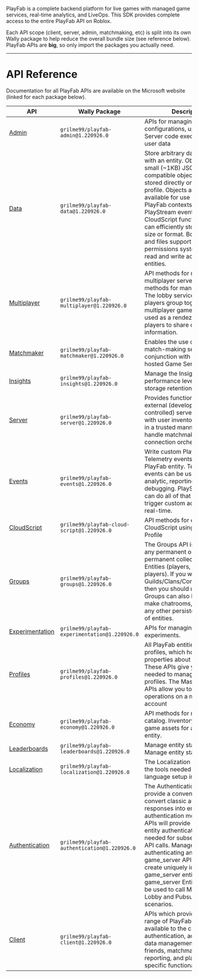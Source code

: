 PlayFab is a complete backend platform for live games with managed game services, 
real-time analytics, and LiveOps. This SDK provides complete access to the entire 
PlayFab API on Roblox. 

Each API scope (client, server, admin, matchmaking, etc) is split into its own 
Wally package to help reduce the overall bundle size (see reference below). 
PlayFab APIs are **big**, so only import the packages you actually need. 

----- 

# API Reference 

Documentation for all PlayFab APIs are available on the Microsoft website (linked 
for each package below). 

| API | Wally Package | Description |
| --- | ------------- | ----------- |
| [Admin](https://learn.microsoft.com/en-gb/rest/api/playfab/admin) | `grilme99/playfab-admin@1.220926.0` | APIs for managing title configurations, uploaded Game Server code executables, and user data |
| [Data](https://learn.microsoft.com/en-gb/rest/api/playfab/data) | `grilme99/playfab-data@1.220926.0` | Store arbitrary data associated with an entity. Objects are small (~1KB) JSON-compatible objects which are stored directly on the entity profile. Objects are made available for use in other PlayFab contexts, such as PlayStream events and CloudScript functions. Files can efficiently store data of any size or format. Both objects and files support a flexible permissions system to control read and write access by other entities. |
| [Multiplayer](https://learn.microsoft.com/en-gb/rest/api/playfab/multiplayer) | `grilme99/playfab-multiplayer@1.220926.0` | API methods for managing multiplayer servers. API methods for managing parties. The lobby service helps players group together to play multiplayer games. It is often used as a rendezvous point for players to share connection information. |
| [Matchmaker](https://learn.microsoft.com/en-gb/rest/api/playfab/matchmaker) | `grilme99/playfab-matchmaker@1.220926.0` | Enables the use of an external match-making service in conjunction with PlayFab hosted Game Server instances |
| [Insights](https://learn.microsoft.com/en-gb/rest/api/playfab/insights) | `grilme99/playfab-insights@1.220926.0` | Manage the Insights performance level and data storage retention settings. |
| [Server](https://learn.microsoft.com/en-gb/rest/api/playfab/server) | `grilme99/playfab-server@1.220926.0` | Provides functionality to allow external (developer-controlled) servers to interact with user inventories and data in a trusted manner, and to handle matchmaking and client connection orchestration |
| [Events](https://learn.microsoft.com/en-gb/rest/api/playfab/events) | `grilme99/playfab-events@1.220926.0` | Write custom PlayStream and Telemetry events for any PlayFab entity. Telemetry events can be used for analytic, reporting, or debugging. PlayStream events can do all of that and also trigger custom actions in near real-time. |
| [CloudScript](https://learn.microsoft.com/en-gb/rest/api/playfab/cloudscript) | `grilme99/playfab-cloud-script@1.220926.0` | API methods for executing CloudScript using an Entity Profile |
| [Groups](https://learn.microsoft.com/en-gb/rest/api/playfab/groups) | `grilme99/playfab-groups@1.220926.0` | The Groups API is designed for any permanent or semi-permanent collections of Entities (players, or non-players). If you want to make Guilds/Clans/Corporations/etc., then you should use groups. Groups can also be used to make chatrooms, parties, or any other persistent collection of entities. |
| [Experimentation](https://learn.microsoft.com/en-gb/rest/api/playfab/experimentation) | `grilme99/playfab-experimentation@1.220926.0` | APIs for managing experiments. |
| [Profiles](https://learn.microsoft.com/en-gb/rest/api/playfab/profiles) | `grilme99/playfab-profiles@1.220926.0` | All PlayFab entities have profiles, which hold top-level properties about the entity. These APIs give you the tools needed to manage entity profiles. The Master Player APIs allow you to perform operations on a master player account |
| [Economy](https://learn.microsoft.com/en-gb/rest/api/playfab/economy) | `grilme99/playfab-economy@1.220926.0` | API methods for managing the catalog. Inventory manages in-game assets for any given entity. |
| [Leaderboards](https://learn.microsoft.com/en-gb/rest/api/playfab/leaderboards) | `grilme99/playfab-leaderboards@1.220926.0` | Manage entity statistics Manage entity statistics |
| [Localization](https://learn.microsoft.com/en-gb/rest/api/playfab/localization) | `grilme99/playfab-localization@1.220926.0` | The Localization APIs give you the tools needed to manage language setup in your title. |
| [Authentication](https://learn.microsoft.com/en-gb/rest/api/playfab/authentication) | `grilme99/playfab-authentication@1.220926.0` | The Authentication APIs provide a convenient way to convert classic authentication responses into entity authentication models. These APIs will provide you with the entity authentication token needed for subsequent Entity API calls. Manage API keys for authenticating any entity. The game_server API is designed to create uniquely identifiable game_server entities. The game_server Entity token can be used to call Matchmaking Lobby and Pubsub for server scenarios. |
| [Client](https://learn.microsoft.com/en-gb/rest/api/playfab/client) | `grilme99/playfab-client@1.220926.0` | APIs which provide the full range of PlayFab features available to the client - authentication, account and data management, inventory, friends, matchmaking, reporting, and platform-specific functionality |

